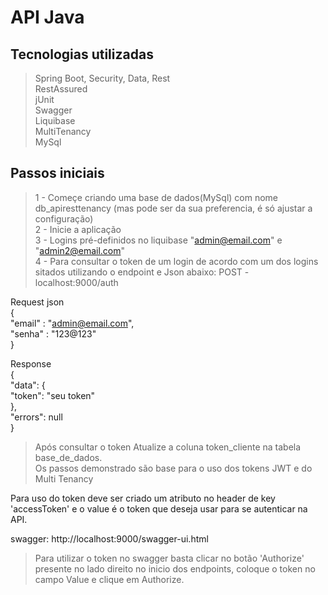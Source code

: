 # API Java

## Tecnologias utilizadas
> Spring Boot, Security, Data, Rest<br>
> RestAssured <br>
> jUnit<br>
> Swagger<br>
> Liquibase<br>
> MultiTenancy<br>
> MySql<br>

## Passos iniciais 
> 1 - Começe criando uma base de dados(MySql) com nome db_apiresttenancy (mas pode ser da sua preferencia, é só ajustar a configuração) <br>
> 2 - Inicie a aplicação<br>
> 3 - Logins pré-definidos no liquibase "admin@email.com" e "admin2@email.com"<br>
> 4 - Para consultar o token de um login de acordo com um dos logins sitados utilizando o endpoint e Json abaixo:
POST - localhost:9000/auth

Request json<br>
{<br>
	"email" : "admin@email.com",<br>
	"senha" : "123@123"<br>
}<br>

Response<br>
{<br>
    "data": {<br>
        "token": "seu token"<br>
    },<br>
    "errors": null<br>
}<br>

> Após consultar o token Atualize a coluna token_cliente na tabela base_de_dados.<br>
> Os passos demonstrado são base para o uso dos tokens JWT e do Multi Tenancy

Para uso do token deve ser criado um atributo no header de key 'accessToken' e o value é o token que deseja usar para se autenticar na API.


swagger: http://localhost:9000/swagger-ui.html

> Para utilizar o token no swagger basta clicar no botão 'Authorize' presente no lado direito no inicio dos endpoints,
> coloque o token no campo Value e clique em Authorize.

